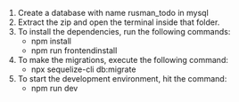 1. Create a database with name rusman_todo in mysql
2. Extract the zip and open the terminal inside that folder.
3. To install the dependencies, run the following commands:
	- npm install
	- npm run frontendinstall
4. To make the migrations, execute the following command:
	- npx sequelize-cli db:migrate
4. To start the development environment, hit the command:
	- npm run dev